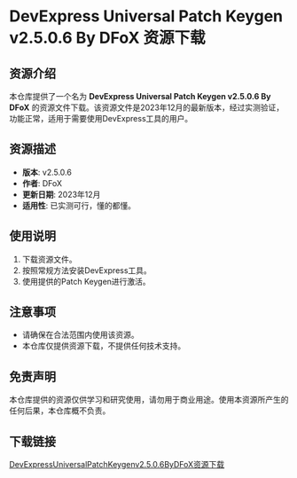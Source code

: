 # DevExpress Universal Patch Keygen v2.5.0.6 By DFoX 资源下载

## 资源介绍

本仓库提供了一个名为 **DevExpress Universal Patch Keygen v2.5.0.6 By DFoX** 的资源文件下载。该资源文件是2023年12月的最新版本，经过实测验证，功能正常，适用于需要使用DevExpress工具的用户。

## 资源描述

- **版本**: v2.5.0.6
- **作者**: DFoX
- **更新日期**: 2023年12月
- **适用性**: 已实测可行，懂的都懂。

## 使用说明

1. 下载资源文件。
2. 按照常规方法安装DevExpress工具。
3. 使用提供的Patch Keygen进行激活。

## 注意事项

- 请确保在合法范围内使用该资源。
- 本仓库仅提供资源下载，不提供任何技术支持。

## 免责声明

本仓库提供的资源仅供学习和研究使用，请勿用于商业用途。使用本资源所产生的任何后果，本仓库概不负责。

## 下载链接

[DevExpressUniversalPatchKeygenv2.5.0.6ByDFoX资源下载](https://pan.quark.cn/s/b971f9bb0f91)